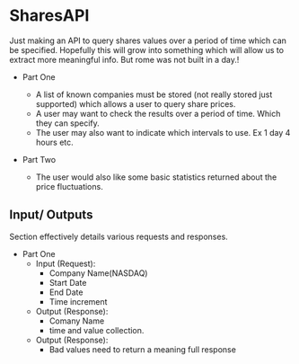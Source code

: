 # SharesAPI
Just making an API to query shares values over a period of time which can be specified. Hopefully this will grow into something which will allow us to extract more meaningful info. But rome was not built in a day.!

- Part One
    - A list of known companies must be stored (not really stored just supported) which allows a user to query share prices.
    - A user may want to check the results over a period of time. Which they can specify.
    - The user may also want to indicate which intervals to use. Ex 1 day 4 hours etc.

- Part Two
    - The user would also like some basic statistics returned about the price fluctuations.

## Input/ Outputs
Section effectively details various requests and responses.

- Part One
    - Input (Request):
        - Company Name(NASDAQ)
        - Start Date
        - End Date
        - Time increment
    - Output (Response):
        - Comany Name
        - time and value collection.
    - Output (Response):
        - Bad values need to return a meaning full response